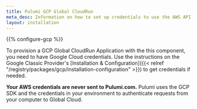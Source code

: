 ```yaml
---
title: Pulumi GCP Global CloudRun
meta_desc: Information on how to set up credentials to use the AWS API Gateway component.
layout: installation
---
```


{{% configure-gcp %}}

To provision a GCP Global CloudRun Application with the this component, you need to have Google Cloud credentials. Use the instructions on the Google Classic Provider's [Installation & Configuration]({{< relref "/registry/packages/gcp/installation-configuration" >}}) to get credentials if needed.

**Your AWS credentials are never sent to Pulumi.com.** Pulumi uses the GCP SDK and the credentials in your environment to authenticate requests from your computer to Global Cloud.
